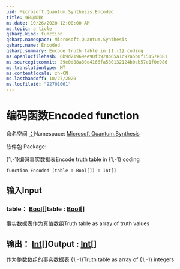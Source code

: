 ```yaml
---
uid: Microsoft.Quantum.Synthesis.Encoded
title: 编码函数
ms.date: 10/26/2020 12:00:00 AM
ms.topic: article
qsharp.kind: function
qsharp.namespace: Microsoft.Quantum.Synthesis
qsharp.name: Encoded
qsharp.summary: Encode truth table in {1,-1} coding
ms.openlocfilehash: 6b9d21969ee90f3928b65a1c97a5b0f15157e381
ms.sourcegitcommit: 29e0d88a30e4166fa580132124b0eb57e1f0e986
ms.translationtype: MT
ms.contentlocale: zh-CN
ms.lasthandoff: 10/27/2020
ms.locfileid: "92701061"
---
```

# <a name="encoded-function"></a><span data-ttu-id="b06bf-102">编码函数</span><span class="sxs-lookup"><span data-stu-id="b06bf-102">Encoded function</span></span>

<span data-ttu-id="b06bf-103">命名空间 [：](xref:Microsoft.Quantum.Synthesis)</span><span class="sxs-lookup"><span data-stu-id="b06bf-103">Namespace: [Microsoft.Quantum.Synthesis](xref:Microsoft.Quantum.Synthesis)</span></span>

<span data-ttu-id="b06bf-104">软件包 [](https://nuget.org/packages/)</span><span class="sxs-lookup"><span data-stu-id="b06bf-104">Package: [](https://nuget.org/packages/)</span></span>


<span data-ttu-id="b06bf-105">{1,-1}编码事实数据表</span><span class="sxs-lookup"><span data-stu-id="b06bf-105">Encode truth table in {1,-1} coding</span></span>

```qsharp
function Encoded (table : Bool[]) : Int[]
```


## <a name="input"></a><span data-ttu-id="b06bf-106">输入</span><span class="sxs-lookup"><span data-stu-id="b06bf-106">Input</span></span>

### <a name="table--bool"></a><span data-ttu-id="b06bf-107">table： [Bool](xref:microsoft.quantum.lang-ref.bool)[]</span><span class="sxs-lookup"><span data-stu-id="b06bf-107">table : [Bool](xref:microsoft.quantum.lang-ref.bool)[]</span></span>

<span data-ttu-id="b06bf-108">事实数据表作为真值数组</span><span class="sxs-lookup"><span data-stu-id="b06bf-108">Truth table as array of truth values</span></span>



## <a name="output--int"></a><span data-ttu-id="b06bf-109">输出： [Int](xref:microsoft.quantum.lang-ref.int)[]</span><span class="sxs-lookup"><span data-stu-id="b06bf-109">Output : [Int](xref:microsoft.quantum.lang-ref.int)[]</span></span>

<span data-ttu-id="b06bf-110">作为整数数组的事实数据表 {1,-1}</span><span class="sxs-lookup"><span data-stu-id="b06bf-110">Truth table as array of {1,-1} integers</span></span>